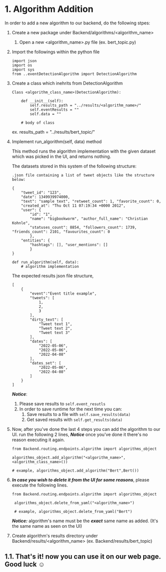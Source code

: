 # 1. Algorithm Addition

In order to add a new algorithm to our backend, do the following stpes:

1. Create a new package under Backend/algorithms/<algorithm_name>
   1. Open a new <algorithm_name>.py file (ex. bert_topic.py)

2. Import the followings within the python file

    ```
    import json
    import os
    import sys
    from ..eventDetectionAlgorithm import DetectionAlgorithm
    ```
3. Create a class which inehrits from DetectionAlgorithm

    ```
    Class <algorithm_class_name>(DetectionAlgorithm):

        def __init__(self):
            self.results_path = "../results/<algorithm_name>/"
            self.eventResults = ""
            self.data = ""

        # body of class
    ```
    ex. results_path = "../results/bert_topic/"
4. Implement run_algorithm(self, data) method

    This method runs the algorithm implementation with the given dataset which was picked in the UI, and returns nothing.

    The datasets stored in this system of the following structure:
    ```
    .json file containing a list of tweet objects like the structure below: 

    {
        "tweet_id": "123",
        "date": 1349939974000, 
        "text": "sample text", "retweet_count": 1, "favorite_count": 0, 
        "created_at": "Thu Oct 11 07:19:34 +0000 2012", 
        "user": {
            "id": "1", 
            "name": "bigbookworm", "author_full_name": "Christian Kohnle", 
            "statuses_count": 8854, "followers_count": 1739, "friends_count": 2101, "favourites_count": 0
            }, 
        "entities": {
            "hashtags": [], "user_mentions": []
            }
    }
    ```
        

    ```
    def run_algorithm(self, data):
        # algorithm implementation
    ```
    The expected results json file structure,
    ```
    [
        {
            "event":"Event title example",
            "tweets": [
                1,
                2,
                3
            ],
            "dirty_text": [
                "Tweet text 1", 
                "Tweet text 2", 
                "Tweet text 3"
            ],
            "dates": [
                "2022-05-06", 
                "2022-05-06", 
                "2022-04-08"
            ],
            "dates_set": [
                "2022-05-06", 
                "2022-04-08"
            ]
        }
    ]
    ```
    ***Notice***: 
    1. Please save results to ```self.event_resutls``` 
    2. In order to save runtime for the next time you can:
        1. Save results to a file with ```self.save_results(data)```
        2. Get saved results with ```self.get_results(data)``` 
        
5. Now, after you've done the last 4 steps you can add the algorithm to our UI. run the following 2 lines, ***Notice*** once you've done it there's no reason executing it again.

    ```
    from Backend.routing.endpoints.algorithm import algorithms_object

    algorithms_object.add_algorithm("<algorithm_name>",<algorithm_class_name>())

    # example, algorithms_object.add_algorithm("Bert",Bert())
    ```
6. ***In case you wish to delete it from the UI for some reasons***, please execute the following lines.
   
   ```
   from Backend.routing.endpoints.algorithm import algorithms_object

    algorithms_object.delete_from_yaml("<algorithm_name>")

    # example, algorithms_object.delete_from_yaml("Bert")
   ```

   ***Notice:*** algorithm's name must be the ***exact*** same name as added. (It's the same name as seen on the UI)

7. Create algorithm's results directory under Backend/results/<algorithm_name> (ex. Backend/results/bert_topic)

## 1.1. That's it! now you can use it on our web page. Good luck ☺
